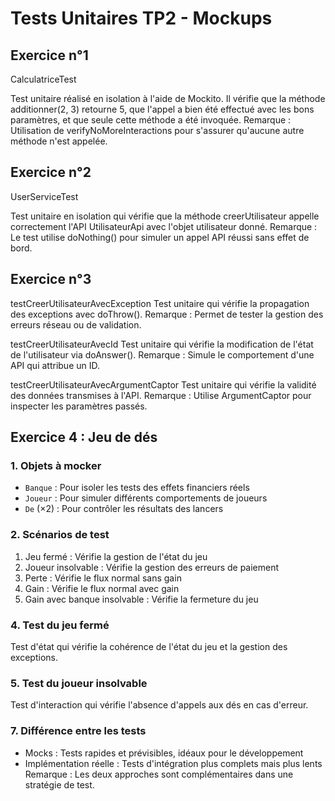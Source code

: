 # Tests Unitaires TP2 - Mockups

## Exercice n°1
CalculatriceTest

Test unitaire réalisé en isolation à l'aide de Mockito.
Il vérifie que la méthode additionner(2, 3) retourne 5, que l'appel a bien été effectué avec les bons paramètres, et que seule cette méthode a été invoquée.
Remarque : Utilisation de verifyNoMoreInteractions pour s'assurer qu'aucune autre méthode n'est appelée.

## Exercice n°2
UserServiceTest

Test unitaire en isolation qui vérifie que la méthode creerUtilisateur appelle correctement l'API UtilisateurApi avec l'objet utilisateur donné.
Remarque : Le test utilise doNothing() pour simuler un appel API réussi sans effet de bord.

## Exercice n°3

testCreerUtilisateurAvecException
Test unitaire qui vérifie la propagation des exceptions avec doThrow().
Remarque : Permet de tester la gestion des erreurs réseau ou de validation.

testCreerUtilisateurAvecId
Test unitaire qui vérifie la modification de l'état de l'utilisateur via doAnswer().
Remarque : Simule le comportement d'une API qui attribue un ID.

testCreerUtilisateurAvecArgumentCaptor
Test unitaire qui vérifie la validité des données transmises à l'API.
Remarque : Utilise ArgumentCaptor pour inspecter les paramètres passés.

## Exercice 4 : Jeu de dés

### 1. Objets à mocker
- `Banque` : Pour isoler les tests des effets financiers réels
- `Joueur` : Pour simuler différents comportements de joueurs
- `De` (×2) : Pour contrôler les résultats des lancers

### 2. Scénarios de test
1. Jeu fermé : Vérifie la gestion de l'état du jeu
2. Joueur insolvable : Vérifie la gestion des erreurs de paiement
3. Perte : Vérifie le flux normal sans gain
4. Gain : Vérifie le flux normal avec gain
5. Gain avec banque insolvable : Vérifie la fermeture du jeu

### 4. Test du jeu fermé
Test d'état qui vérifie la cohérence de l'état du jeu et la gestion des exceptions.

### 5. Test du joueur insolvable
Test d'interaction qui vérifie l'absence d'appels aux dés en cas d'erreur.

### 7. Différence entre les tests
- Mocks : Tests rapides et prévisibles, idéaux pour le développement
- Implémentation réelle : Tests d'intégration plus complets mais plus lents
Remarque : Les deux approches sont complémentaires dans une stratégie de test.